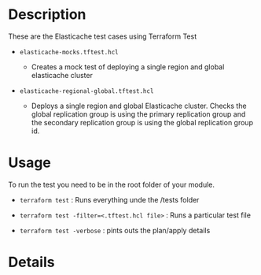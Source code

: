 # Description

These are the Elasticache test cases using Terraform Test

- `elasticache-mocks.tftest.hcl`
  - Creates a mock test of deploying a single region and global elasticache cluster

- `elasticache-regional-global.tftest.hcl`
    - Deploys a single region and global Elasticache cluster. Checks the global replication group is using the primary replication group and the secondary replication group is using the global replication group id.
# Usage

To run the test you need to be in the root folder of your module.

* `terraform test` : Runs everything unde the /tests folder

* `terraform test -filter=<.tftest.hcl file>` : Runs a particular test file

* `terraform test -verbose` : pints outs the plan/apply details

# Details

